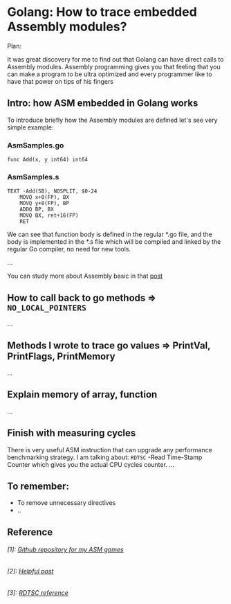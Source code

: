 


# Golang: How to trace embedded Assembly modules?


Plan: 

It was great discovery for me to find out that Golang can have direct calls to 
Assembly modules. Assembly programming gives you that feeling that you can make a program to be ultra optimized and every programmer like to have that power on tips of his fingers

## Intro: how ASM embedded in Golang works 
To introduce briefly how the Assembly modules are defined let's see very simple example: 

### AsmSamples.go

```Golang 
func Add(x, y int64) int64
```

### AsmSamples.s
```Assembly  
TEXT ·Add(SB), NOSPLIT, $0-24
    MOVQ x+0(FP), BX
    MOVQ y+8(FP), BP
    ADDQ BP, BX
    MOVQ BX, ret+16(FP)
    RET
```

We can see that function body is defined in the regular *.go file, and the body is implemented in the *.s file which will be compiled and linked by the regular Go compiler, no need for new tools.

...

You can study more about Assembly basic in that [post](AsmBlogPost-1.md#1-github-repository-for-my-asm-games)  


## How to call back to go methods => `NO_LOCAL_POINTERS`
...
## Methods I wrote to trace go values => PrintVal, PrintFlags, PrintMemory
...
## Explain memory of array, function
...
## Finish with measuring cycles
There is very useful ASM instruction that can upgrade any performance benchmarking strategy. I am talking about: `RDTSC` -Read Time-Stamp Counter which gives you the actual CPU cycles counter. 
...
## To remember: 
  * To remove unnecessary directives 
  * ..
  
## Reference
###### [1]: [Github repository for my ASM games](https://github.com/meritos/go-study/tree/master/asm)

###### [2]: [Helpful post](https://blog.sgmansfield.com/2017/04/a-foray-into-go-assembly-programming/)

###### [3]: [RDTSC reference](http://x86.renejeschke.de/html/file_module_x86_id_278.html)


